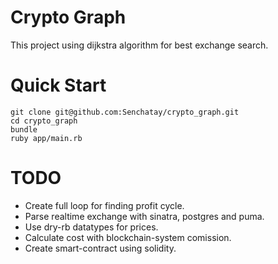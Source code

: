 # Crypto Graph
This project using dijkstra algorithm for best exchange search.

# Quick Start
```
git clone git@github.com:Senchatay/crypto_graph.git
cd crypto_graph
bundle
ruby app/main.rb
```

# TODO
- Create full loop for finding profit cycle.
- Parse realtime exchange with sinatra, postgres and puma.
- Use dry-rb datatypes for prices.
- Calculate cost with blockchain-system comission.
- Create smart-contract using solidity.
